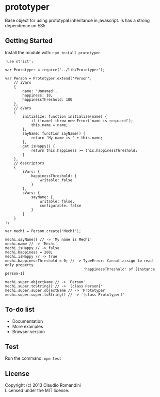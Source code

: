 prototyper
==========

Base object for using prototypal inheritance in javascript. Is has a strong dependence on ES5.

## Getting Started

Install the module with: `npm install prototyper`

	'use strict';
	
	var Prototyper = require('../lib/Prototyper');
	
	var Person = Prototyper.extend('Person',
		// iVars
		{
        	name: 'Unnamed',
        	happiness: 10,
        	happinessThreshold: 100
    	},
    	// cVars
    	{
    	    initialize: function initialize(name) {
    	        if (!name) throw new Error('name is required');
    	        this.name = name;
    	    },
    	    sayName: function sayName() {
    	        return 'My name is ' + this.name;
    	    },
    	    get isHappy() {
    	        return this.happiness >= this.happinessThreshold;
    	    }
    	},
    	// descriptors
    	{
    	    iVars: {
    	        happinessThreshold: {
    	            writable: false
    	        }
    	    },
    	    cVars: {
    	        sayName: {
    	            writable: false,
    	            configurable: false
    	        }
    	    }
    	}
	);

	var mechi = Person.create('Mechi');

	mechi.sayName() // -> 'My name is Mechi'
	mechi.name // -> 'Mechi'
	mechi.isHappy // -> false
	mechi.happiness = 200;
	mechi.isHappy // -> true
	mechi.happinessThreshold = 0; // -> TypeError: Cannot assign to read only property
	                                    'happinessThreshold' of [instance person-1]
	
	mechi.super.objectName // -> 'Person'
	mechi.super.toString() // -> '[class Person]'
	mechi.super.super.objectName // -> 'Prototyper'
	mechi.super.super.toString() // -> '[class Prototyper]'

## To-do list
- Documentation
- More examples
- Browser version

## Test
Run the command: `npm test`

## License
Copyright (c) 2013 Claudio Romandini  
Licensed under the MIT license.
